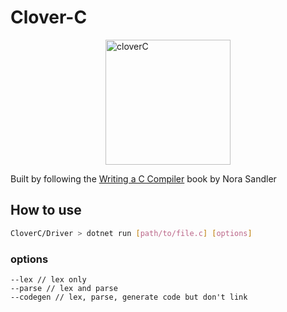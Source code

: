 # Clover-C

<img src="https://github.com/user-attachments/assets/c2b630b4-3086-4132-b061-00773c4e7f0a" style="display: block; margin: 0 auto" width="200" alt="cloverC"/>

Built by following the [Writing a C Compiler](https://nostarch.com/writing-c-compiler) book by Nora Sandler

## How to use

```sh
CloverC/Driver > dotnet run [path/to/file.c] [options]
```

### options
```
--lex // lex only
--parse // lex and parse
--codegen // lex, parse, generate code but don't link
```